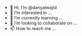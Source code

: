 - 👋 Hi, I’m @danyalwajid
- 👀 I’m interested in ...
- 🌱 I’m currently learning ...
- 💞️ I’m looking to collaborate on ...
- 📫 How to reach me ...

<!---
danyalwajid/danyalwajid is a ✨ special ✨ repository because its `README.md` (this file) appears on your GitHub profile.
You can click the Preview link to take a look at your changes.
--->
